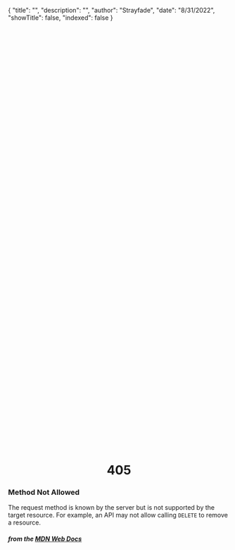 {
    "title": "",
    "description": "",
    "author": "Strayfade",
    "date": "8/31/2022",
    "showTitle": false,
    "indexed": false
}

<p style="margin-right: auto; margin-left: auto; width: max-content; margin-top: 25vh; opacity: 0.5;"></p>
<h1 style="margin-right: auto; margin-left: auto; width: max-content; margin-top: 3px;">405</h1>

### Method Not Allowed

The request method is known by the server but is not supported by the target resource. For example, an API may not allow calling `DELETE` to remove a resource. 

#### *from the [MDN Web Docs](https://developer.mozilla.org/en-US/docs/Web/HTTP/Status)* 